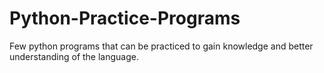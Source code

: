 # Python-Practice-Programs
Few python programs that can be practiced to gain knowledge and better understanding of the language.
